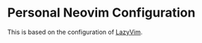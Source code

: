 # Personal Neovim Configuration

This is based on the configuration of [LazyVim](https://github.com/LazyVim/LazyVim).
